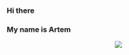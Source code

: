 ### Hi there 
### My name is Artem
<div id="header" align="center">
<img src="[https://i.gifer.com/QACY.gif](https://user-images.githubusercontent.com/80000258/189546388-99c39678-cc0c-436f-9c29-9445a2051303.gif"/>
</div>








<!--
**ArtemZEL/ArtemZEL** is a ✨ _special_ ✨ repository because its `README.md` (this file) appears on your GitHub profile.

Here are some ideas to get you started:

- 🔭 I’m currently working on ...
- 🌱 I’m currently learning ...
- 👯 I’m looking to collaborate on ...
- 🤔 I’m looking for help with ...
- 💬 Ask me about ...
- 📫 How to reach me: ...
- 😄 Pronouns: ...
- ⚡ Fun fact: ...
-->
